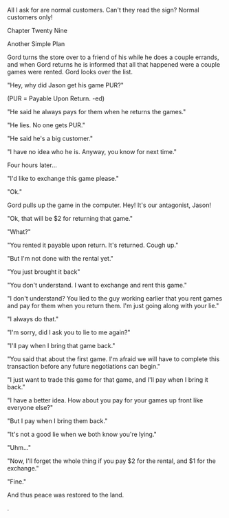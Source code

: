 
 

 

 

 

 

 

 

 

 

 




All I ask for are normal customers.  Can't they read the sign?  Normal customers only!




 








Chapter Twenty Nine


Another Simple Plan

Gord turns the store over to a friend of his while he does a couple errands, and when Gord returns he is informed that all that happened were a couple games were rented.
Gord looks over the list.

"Hey, why did Jason get his game PUR?"

(PUR = Payable Upon Return.  -ed)

"He said he always pays for them when he returns the games."

"He lies.  No one gets PUR."

"He said he's a big customer."

"I have no idea who he is.  Anyway, you know for next time."

Four hours later...

"I'd like to exchange this game please."

"Ok."

Gord pulls up the game in the computer.  Hey!  It's our antagonist, Jason!

"Ok, that will be $2 for returning that game."

"What?"

"You rented it payable upon return.  It's returned.  Cough up."

"But I'm not done with the rental yet."

"You just brought it back"

"You don't understand. I want to exchange and rent this game."

"I don't understand?  You lied to the guy working earlier that you rent games and pay for them when you return them.  I'm just going along with your lie."

"I always do that."

"I'm sorry, did I ask you to lie to me again?"

"I'll pay when I bring that game back."

"You said that about the first game.  I'm afraid we will have to complete this transaction before any future negotiations can begin."

"I just want to trade this game for that game, and I'll pay when I bring it back."

"I have a better idea.  How about you pay for your games up front like everyone else?"

"But I pay when I bring them back."

"It's not a good lie when we both know you're lying."

"Uhm..."

"Now, I'll forget the whole thing if you pay $2 for the rental, and $1 for the exchange."

"Fine."

And thus peace was restored to the land.

 
 
 
.


 

 

 
 